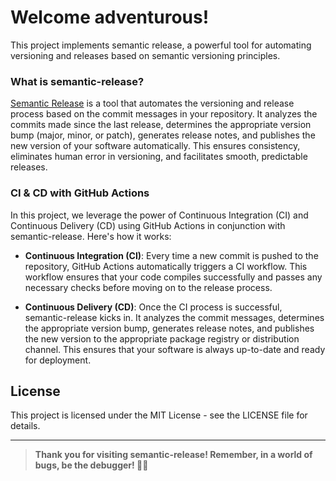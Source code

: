 # Welcome adventurous!

This project implements semantic release, a powerful tool for automating versioning and releases based on semantic versioning principles.

### What is semantic-release?
[Semantic Release](https://semantic-release.gitbook.io/semantic-release/) is a tool that automates the versioning and release process based on the commit messages in your repository. It analyzes the commits made since the last release, determines the appropriate version bump (major, minor, or patch), generates release notes, and publishes the new version of your software automatically. This ensures consistency, eliminates human error in versioning, and facilitates smooth, predictable releases.

### CI & CD with GitHub Actions
In this project, we leverage the power of Continuous Integration (CI) and Continuous Delivery (CD) using GitHub Actions in conjunction with semantic-release. Here's how it works:

-   **Continuous Integration (CI)**: Every time a new commit is pushed to the repository, GitHub Actions automatically triggers a CI workflow. This workflow ensures that your code compiles successfully and passes any necessary checks before moving on to the release process.
    
-   **Continuous Delivery (CD)**: Once the CI process is successful, semantic-release kicks in. It analyzes the commit messages, determines the appropriate version bump, generates release notes, and publishes the new version to the appropriate package registry or distribution channel. This ensures that your software is always up-to-date and ready for deployment.

 ## License

This project is licensed under the MIT License - see the LICENSE file for details.





---
>**Thank you for visiting semantic-release! Remember, in a world of bugs, be the debugger! 🐛✨**